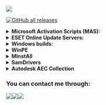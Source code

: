<a href="https://github.com/So1jon">
    <img src="https://img.shields.io/github/followers/So1jon?label=So1jon&logo=GitHub&style=social" />
</a> 

[![GitHub all releases](https://img.shields.io/github/downloads/So1jon/Crib/total?style=flat&logo=github&logoColor=white&color=1A91FF)](https://github.com/So1jon/Crib/releases)


<details>
<summary><strong>Microsoft Activation Scripts (MAS):</strong></summary>
<br />

### ⚠️ Microsoft Activation Scripts (MAS):

Новый безотказный способ активировать Windows и Office в два клика

Одна из мощнейших утилит Microsoft Activation Scripts получила обновление, которое активирует систему раз и навсегда.

• Открываем PowerShell (не CMD).

• Вставляем туда 

```bash
irm https://get.activated.win | iex
```
• Выбираем, что нужно активировать

• Пользуемся.


</details>


<details>
<summary><strong>ESET Online Update Servers:</strong></summary>
<br />


⚠️  Адреса обновления ⚠️ 

🌐 Основной: 

```bash
https://20may.uz
```

```bash
https://you.vipant.uz/
```

🔒 Логин: 

```bash
VICTORY
``` 

```bash
EAV-073911637
``` 

🔑 Пароль: 

```bash
MAY
``` 

```bash
g7mrThad
``` 


⚠️ Для старых версий используйте http

🌐 Для старых: 

```bash
http://20may.uz
```

```bash
http://you.vipant.uz/
```


</details>


<details>
<summary><strong>Windows builds:</strong></summary>
<br />

<details>
<summary><strong>⚠️ Windows 10 22H2 (19045.5737) 64in2 x86/x64 by adguard (v25.04.09) [Ru/En]:</strong></summary>
<br /> 

Версия программы: 22H2 19045.5737

Официальный сайт: [ссылка](https://support.microsoft.com/ru-ru/windows)

Официальный сайт сборщика:  [ссылка](https://forum.rg-adguard.net/threads/windows-10-version-22h2-with-update-19045-5737-aio-64in2-x86-x64-by-adguard-v25-04-09-en-ru.2633/)

Язык интерфейса: русский, английский

Лечение: требуется, но отсутствует

<details>
<summary><strong>Системные требования:</strong></summary>
<br />

Процессор: Процессор с частотой 1 гигагерц (ГГц) или быстрее или система на кристалле SoC.

ОЗУ: 1 гигабайт (ГБ) для 32-разрядных систем или 2 ГБ для 64-разрядных систем.
Место на жестком диске: 16 ГБ для 32-разрядных систем или 32 ГБ для 64-разрядных систем.

Видеоадаптер: DirectX 9 или более поздней версии с драйвером WDDM 1.0.
Дисплей: 800 x 600.

Интернет-соединение: Для выполнения обновлений и работы определенных функций требуется подключение к Интернету.

</details>

<details>
<summary><strong>Особенности сборки:</strong></summary>
<br />

— Интегрированы обновления по 8 апреля 2025 года;

— Интегрирован .Net Framework 4.8.1;

— Включен .Net Framework 3.5 (включая 2.0 и 3.0);

— Системы не были в режиме аудита.

</details>

<details>
<summary><strong>Список редакций:</strong></summary>
<br />

Windows 10 Home x86-x64

Windows 10 Home N x86-x64

Windows 10 Pro x86-x64

Windows 10 Pro N x86-x64

Windows 10 Home Single Language x86-x64

Windows 10 Pro Education x86-x64

Windows 10 Pro N Education x86-x64

Windows 10 Pro for Workstations x86-x64

Windows 10 Pro N for Workstations x86-x64

Windows 10 Pro Single Language x86-x64

Windows 10 Education x86-x64

Windows 10 Education N x86-x64

Windows 10 Enterprise for Virtual Desktops x86-x64

Windows 10 Enterprise x86-x64

Windows 10 Enterprise N x86-x64

Windows 10 IoT Enterprise x86-x64

</details>

<details>
<summary><strong>Контрольные суммы образа ISO:</strong></summary>
<br />

Файл: en-ru_windows_10_version_22h2_with_update_19045.5737_aio_32in1_x64_v25.04.09_by_adguard.iso

MD5: b16765f127a94c8511ea4978ec0912d9

SHA-1: a7c40b8f9b9ecc53dd5e1c5e9a1c7e54cc0dfea4

SHA-256: e69eda2b72112106511e92af0ee464cb14db8f72069670044fe700de8d4593d4

Размер: 5.41 ГБ (5 806 098 432 байт)


Файл: en-ru_windows_10_version_22h2_with_update_19045.5737_aio_32in1_x86_v25.04.09_by_adguard.iso

MD5: 1b47bf35c11824eec81c98f02f97504c

SHA-1: 6ee41b605131e7313b2a4a1165a764c30486bdcd

SHA-256: 01b4d7e1916f4537a226f713ec2730dbef19840c5c5cce0d3769c4a6e415b295

Размер: 3.82 ГБ (4 105 660 416 байт)


</details>

<details>
<summary><strong>🧲 Скачать по Magnet-ссылке:</strong></summary>
<br />

```bash
magnet:?xt=urn:btih:ef26f4470a947ff2a4a704a035ba90c2b8964d22&tr=http%3A%2F%2Fbt02.nnm-club.cc%3A2710%2F00d4528330f1b3be5d9ca5a0821e1320%2Fannounce&tr=http%3A%2F%2Fbt02.nnm-club.cc%3A2710%2F00d4528330f1b3be5d9ca5a0821e1320%2Fannounce
``` 

</details>

Описание:

Сборка сделана на основе оригинальных образов MSDN. Были интегрированы обновления по 8 апреля 2025 года. В ней нет никаких косметических изменений и ничего не вырезано.

</details>


<details>
<summary><strong>⚠️ Windows 11 23H2 (22631.5189) 36in1 (x64) by adguard (v25.04.09) [Ru/En]:</strong></summary>
<br /> 

Версия программы:  23H2 22631.5189

Официальный сайт: [ссылка](https://support.microsoft.com/ru-ru/windows)

Официальный сайт сборщика:  [ссылка](https://forum.rg-adguard.net/threads/windows-11-version-23h2-with-update-22631-5189-aio-36in1-x64-by-adguard-v25-04-09-en-ru.2635/)

Язык интерфейса: русский, английский

Лечение: требуется, но отсутствует

<details>
<summary><strong>Системные требования:</strong></summary>
<br />

Процессор: Не менее двух ядер с тактовой частотой не менее 1 гигагерца (ГГц) на совместимом 64-битном процессоре или Системе на кристалле (SoC).

ОЗУ: 4 ГБ и больше (отключена проверка)

Хранилище: Устройство хранения на 64 ГБ или больше (отключена проверка)

Системная прошивка: UEFI, с поддержкой безопасной загрузки (отключена проверка)

TPM: Доверенный платформенный модуль (TPM) версия 2.0 (отключена проверка)

Графический адаптер: Графический адаптер, совместимый с DirectX 12 / WDDM 2.x.

Дисплей: > 9 дюймов с разрешением HD (720p)

Интернет-соединение: Для установки Windows 11 домашняя требуется учетная запись Майкрософт и подключение к Интернету. (отключена проверка)

</details>

<details>
<summary><strong>Особенности сборки:</strong></summary>
<br />

— Интегрированы обновления по 8 апреля 2025 года;

— Включен .Net Framework 3.5 (включая 2.0 и 3.0);

— Отключен автоматический BitLocker;

— Отключена проверка при установки и обновлении (TPM, Security boot, CPU, Storage и RAM-память);

— Системы не были в режиме аудита.

</details>

<details>
<summary><strong>Список редакций:</strong></summary>
<br />

Windows 11 Home

Windows 11 Home N

Windows 11 Pro

Windows 11 Pro N

Windows 11 Home Single Language

Windows 11 SE

Windows 11 SE N

Windows 11 Pro Education

Windows 11 Pro N Education

Windows 11 Pro for Workstations

Windows 11 Pro N for Workstations

Windows 11 Pro Single Language

Windows 11 Education

Windows 11 Education N

Windows 11 Enterprise

Windows 11 Enterprise N

Windows 11 Enterprise multi-session

Windows 11 IoT Enterprise

</details>

<details>
<summary><strong>Контрольные суммы образа ISO:</strong></summary>
<br />

Файл: en-ru_windows_11_version_23h2_with_update_22631.5189_aio_36in1_x64_v25.04.09_by_adguard.iso

MD5: db6e9d43fdd766a3839abfbebb5ba135

SHA-1: 3a270c8a3474d4273707471e7191dba0e10ba334

SHA-256: 9322da13bc9a99cbc7ec89ac5947f0dacc1889e817144fd9cc8b7e606d6a36d2

Размер: 5.77 ГБ (6 200 782 848 байт)


</details>

<details>
<summary><strong>🧲 Скачать по Magnet-ссылке:</strong></summary>
<br />

```bash
magnet:?xt=urn:btih:957784ffb49b130eb33c72a2834c1a5fdf84104b&tr=http%3A%2F%2Fbt02.nnm-club.cc%3A2710%2F00d45283c2005a7a6b9af92280dc252d%2Fannounce&tr=http%3A%2F%2Fbt02.nnm-club.cc%3A2710%2F00d45283c2005a7a6b9af92280dc252d%2Fannounce
``` 

</details>

Описание:

Сборка сделана на основе оригинальных файлов UUP. Были интегрированы обновления по 8 апреля 2025 года. В ней нет никаких косметических изменений и ничего не вырезано.

</details>

</details>

<details>
<summary><strong>WinPE</strong></summary>
<br />

<details>
<summary><strong>⚠️ WinPE 11-10 Sergei Strelec (x64) 2025.05.22 [Ru]</strong></summary>
<br /> 

Версия программы: 2025.05.22

Официальный сайт: [ссылка](https://support.microsoft.com/ru-ru/windows)

Официальный сайт автора сборки: [Sergei Strelec](https://sergeistrelec.name/winpe_10_8/260-winpe-11-10-sergei-strelec-x64-20250522-русская-версия.html)

Язык интерфейса: Русский

Лечение: не требуется

Системные требования:

ОЗУ (оперативная память) от 1 GB / Native 512 MB
Компьютер с возможностью загрузки с CD или USB

<details>
<summary><strong>Контрольные суммы образа ISO:</strong></summary>
<br />

Файл: WinPE 11-10 Sergei Strelec (x64) 2025.05.22_Russian.iso

CRC-32: 1B18D0D3

MD5: 6591F082D8DB3CEB18456E37DC6BE890

SHA-1: 0DDE926212021A03258892C4805AA1A0CFEA015D

Размер: 3.17 ГБ (3 402 883 072 байт)

</details>

<details>
<summary><strong>🧲 Скачать по Magnet-ссылке:</strong></summary>
<br />

```bash
magnet:?xt=urn:btih:a8ee1446720f120be3f24535fe82d2fb990c8477&tr=http%3A%2F%2Fbt02.nnm-club.cc%3A2710%2F00d45283d2fd1d32a4124de4e5e8e780%2Fannounce&tr=http%3A%2F%2Fbt02.nnm-club.cc%3A2710%2F00d45283d2fd1d32a4124de4e5e8e780%2Fannounce
``` 

</details>

Описание:
Загрузочный диск на базе Windows 11, 10 PE - для обслуживания компьютеров, работы с жесткими дисками и разделами, резервного копирования и восстановления дисков и разделов, диагностики компьютера, восстановления данных, антивирусной профилактики и установки ОС Windows.

</details>

<details>
<summary><strong>⚠️ WinPE 11-10-8 Sergei Strelec (x86/x64/Native x86) 2025.04.24 [Ru]</strong></summary>
<br /> 

Версия программы: 2025.04.24

Официальный сайт: [ссылка](https://support.microsoft.com/ru-ru/windows)

Официальный сайт автора сборки:[Sergei Strelec](https://sergeistrelec.name/winpe_10_8/259-winpe-11-10-8-sergei-strelec-x86x64native-x86-20250424-русская-версия.html)

Язык интерфейса: Русский

Лечение: не требуется

Системные требования:

ОЗУ (оперативная память) от 1 GB / Native 512 MB
Компьютер с возможностью загрузки с CD или USB

<details>
<summary><strong>Контрольные суммы образа ISO:</strong></summary>
<br />

Файл: WinPE11_10_8_Sergei_Strelec_x86_x64_2025.04.24_Russian.iso

CRC-32: 299F4321

MD5: 9908D960967FC9BE34D18E89F2D74A61

SHA-1: 132D0269CB1B67FF3446A4780E806D1A620EA028

Размер: 4.5 ГБ (4 831 051 776 байт)

</details>

<details>
<summary><strong>🧲 Скачать по Magnet-ссылке:</strong></summary>
<br />

```bash
magnet:?xt=urn:btih:82609440bfb03b40270d9ec76f106553b99e9840&tr=http%3A%2F%2Fbt02.nnm-club.cc%3A2710%2F00d45283f02188afd8d4446698b062c5%2Fannounce&tr=http%3A%2F%2Fbt02.nnm-club.cc%3A2710%2F00d45283f02188afd8d4446698b062c5%2Fannounce
``` 

</details>


Описание:
Загрузочный диск на базе Windows 11, 10 и 8 PE - для обслуживания компьютеров, работы с жесткими дисками и разделами, резервного копирования и восстановления дисков и разделов, диагностики компьютера, восстановления данных, антивирусной профилактики и установки ОС Windows.

</details>

</details>




<details>
<summary><strong>MInstAll</strong></summary>
<br />

### MInstAll v.07.04.2025 By Andreyonohov (ISO) [Ru]

Версия программы: v.07.04.2025
Язык интерфейса: Русский

Лечение: не требуется (инсталлятор уже пролечен)

Системные требования:
• Windows XP - 11

<details>
<summary><strong>Контрольные суммы образа ISO:</strong></summary>
<br />

Файл: MInstAll v.07.04.2025 By Andreyonohov.iso

CRC32: A6A89C2B

MD5: 653A65A79ED67F22233BF79E39608F2F

SHA-1: DD6DD193975E6177E5F01AD0F5ECE19B47ACB65D

Размер: 182 ГБ (195 557 015 552 байт)

</details>

<details>
<summary><strong>🧲 Скачать по Magnet-ссылке:</strong></summary>
<br />

```bash
magnet:?xt=urn:btih:9f7a4c0c94a95680e40e0d38b1a65327308cd180&tr=http%3A%2F%2Fbt02.nnm-club.cc%3A2710%2F00d45283385770519a365230436e42f5%2Fannounce&tr=http%3A%2F%2Fbt02.nnm-club.cc%3A2710%2F00d45283385770519a365230436e42f5%2Fannounce
``` 

</details>


Описание:
Перед Вами обновленный 07 Апреля 2025 года полюбившийся многим пользователям сборник последних версий самых часто используемых в работе программ от Андрея Онохова. Теперь в новой, более простой и удобной оболочке MInstAll - это новый мастер установки приложений, упрощенный аналог WPI. Данный MInstAll имеет самый оптимальный состав софта для установки на чистые системы. Представленные программы уже зарегистрированы и не требуют активации.

</details>


<details>
<summary><strong>SamDrivers </strong></summary>
<br />

### SamDrivers 25.4 Сборник драйверов для Windows [Multi/Ru]

Версия программы: 25.4

Официальный сайт: Samlab.ws Driveroff.net

Язык интерфейса: Русский, Английский и другие

Лечение: не требуется

Системные требования:

Поддержка 32/64-разрядных операционных систем Windows XP/Vista/7/8/8.1/10/11

<details>
<summary><strong>Ключевые особенности сборника:</strong></summary>
<br />

• Поддержка 32/64-разрядных операционных систем Windows XP/Vista/7/8/8.1/10/11

• Максимальный набор драйверов для ПК и ноутбуков на одном диске

• Автоматическая установка в одно касание драйверов и программ

• Экспресс-диагностика оборудования вашего компьютера/ноутбука

• Резервное копирование установленных в системе драйверов

• Дружелюбный и отзывчивый мультиязычный интерфейс

• Возможность работы программы с любого носителя

</details>

<details>
<summary><strong>Контрольные суммы образа ISO:</strong></summary>
<br />

Файл: SamDrivers_25.4.iso

md5: d5045d6fddaf822d7326e975ec5d7834

Размер: 47.3  ГБ (50 821 799 936 байт)

</details>

<details>
<summary><strong>🧲 Скачать по Magnet-ссылке:</strong></summary>
<br />

```bash
magnet:?xt=urn:btih:28c2fc561f99bef2f7a759842147aa47e899af58&tr=http%3A%2F%2Fbt02.nnm-club.cc%3A2710%2F00d45283e935d4dbf151a31fde5bd657%2Fannounce&tr=http%3A%2F%2Fbt02.nnm-club.cc%3A2710%2F00d45283e935d4dbf151a31fde5bd657%2Fannounce
``` 

</details>

Описание:

Сборник драйверов от SamLab.ws, для всех 32-х и 64-битных операционных систем Windows, начиная от Windows 2000 и до Windows 11, включая серверные платформы.
В качестве оболочек-установщиков, для автоопределения вашего оборудования и автоматической установки необходимых драйверов, использованы специализированные утилиты: 
DriverPack Solution 16.20 Plus / Drivers Installer Assistant 8.02.20 / Snappy Driver Installer 1.25.3 / DriverPack 17.10.14 / оболочка для бекапа драйверов Drivers Backup Solution 3.90.21.
В сборник включены самые актуальные драйверы, на дату релиза, собранные лично SamLab. Не путать этот пакет с драйвер-паками от Bashrat'a - эти драйверы новее и стабильнее.
SamLab, давно являясь членом команды Bashrat, имеет возможность, зная о всех проблемах аналогичных пакетов драйверов, создавать свой набор, наиболее полным и бесконфликтным!


</details>



<details>
<summary><strong>Autodesk AEC Collection </strong></summary>
<br />

<details>
<summary><strong>⚠️ Autodesk AutoCAD 2026 [Ru/En] </strong></summary>
<br />

Версия программы: W.60.0.0

Официальный сайт: [ссылка](https://www.autodesk.com/products/autocad/free-trial)

Язык интерфейса: Русский, Английский

Лечение: в комплекте
Тип лекарства: замена файлов

<details>
<summary><strong>Системные требования:</strong></summary>
<br />

OS: 64-bit Microsoft® Windows® 11 and Windows 10.

CPU: 2.5–2.9 GHz processor (base) ARM Processors are not supported.

RAM: 8 GB

Display: 1920 x 1080 with True Color

GPU: 2 GB GPU with 29 GB/s Bandwidth and DirectX 11 compliant

HDD: 10.0 GB (suggested SSD)

.NET Framework version 8

</details>

<details>
<summary><strong>Процедура лечения:</strong></summary>
<br />

1. Установить программу.

2. Скопировать с заменой исполняемый файл acad.exe в корневую папку.

3. Добавить в файл hosts по пути c:\Windows\System32\drivers\etc\ следующие адреса:

```bash
127.0.0.1  genuine-software.autodesk.com
127.0.0.1  genuine-software1.autodesk.com
127.0.0.1  genuine-software2.autodesk.com
127.0.0.1 ase-cdn-stg.autodesk.com
127.0.0.1 ase.autodesk.com
``` 
</details>


<details>
<summary><strong>🧲 Скачать по Magnet-ссылке:</strong></summary>
<br />

```bash
magnet:?xt=urn:btih:a5914a46868167ce861daad3f7ca06083898a782&tr=http%3A%2F%2Fbt02.nnm-club.cc%3A2710%2F00d45283eabe2b24c40a62eea997494c%2Fannounce&tr=http%3A%2F%2Fbt02.nnm-club.cc%3A2710%2F00d45283eabe2b24c40a62eea997494c%2Fannounce
``` 

</details>

Описание:
AutoCAD – это больше, чем проектирование. Придавайте форму окружающему вас миру с помощью мощных Интернет-ориентированных инструментов AutoCAD – САПР, которая разработана компанией Autodesk. Продукт позволяет создавать впечатляющие 3D-проекты, с высокой скоростью выпускать рабочую документацию и совместно работать в облаке. Доступ к проектам возможен не только с компьютеров, но и с пользовательских мобильных устройств.



</details>

<details>
<summary><strong>⚠️ Autodesk 3ds Max 2026 [Multi] </strong></summary>
<br />

Версия программы: 28.0.0.4098

Официальный сайт: [ссылка](https://www.autodesk.com/products/3ds-max/free-trial)

Язык интерфейса: Английский, Немецкий и др.

Лечение: в комплекте
Тип лекарства: замена файлов

<details>
<summary><strong>Системные требования:</strong></summary>
<br />

OS: 64-bit Microsoft® Windows® 11 and Windows 10 (1809 or higher).

CPU: 64-bit Intel® or AMD® multi-core processor with SSE4.2 instruction set.

RAM: 4 GB of RAM minimum (8 GB or more recommended)

HDD: 9 GB of free disk space for install

</details>

<details>
<summary><strong>Процедура лечения:</strong></summary>
<br />

1. Установить программу.

2. Скопировать с заменой исполняемый файл 3dsmax.exe в корневую папку.

3. Добавить в файл hosts по пути c:\Windows\System32\drivers\etc\ следующие адреса:

```bash
127.0.0.1  genuine-software.autodesk.com
127.0.0.1  genuine-software1.autodesk.com
127.0.0.1  genuine-software2.autodesk.com
127.0.0.1 ase-cdn-stg.autodesk.com
127.0.0.1 ase.autodesk.com
``` 
</details>

<details>
<summary><strong>🧲 Скачать по Magnet-ссылке:</strong></summary>
<br />

```bash
magnet:?xt=urn:btih:1147fd0a9077ff54d40becc2c7d317c2b888514f&tr=http%3A%2F%2Fbt02.nnm-club.cc%3A2710%2F00d4528305000ae859c787c61ce30101%2Fannounce&tr=http%3A%2F%2Fbt02.nnm-club.cc%3A2710%2F00d4528305000ae859c787c61ce30101%2Fannounce
``` 

</details>

Описание:
Autodesk 3ds Max предоставляет все необходимые инструменты для проектирования 3D-моделей, анимации и рендеринга. 3ds Max позволяет создавать реалистичные трехмерные сцены и яркие эффекты, естественных 3D-персонажей с правдоподобными движениями, выполнять визуализацию проектов изделий, архитектурных объектов и окружения.

В 3ds Max возможно моделирование разнообразных по форме и сложности 3D-объектов, детализированных персонажей и сред реального или фантастического мира. Программа предоставляет мощные средства моделирования поверхностей, сетей, текстур, частиц, жидкостей.


</details>

</details>




### You can contact me through:

[![](https://img.shields.io/badge/iMessage-nusratov.sobirjon@icloud.com-informational?style=flat&logo=apple&logoColor=white&color=cbcdcc)](mailto:nusratov.sobirjon@icloud.com)[![](https://img.shields.io/badge/Telegram-@Sobirjon_Nusratov-informational?style=flat&logo=telegram&logoColor=white&color=89e2ff)](https://t.me/Sobirjon_Nusratov)[![](https://img.shields.io/badge/Facebook-Nusratov_Sobirjon-informational?style=flat&logo=facebook&logoColor=white&color=3a4dc9)](https://www.facebook.com/Sobirjon.Nusratov)

